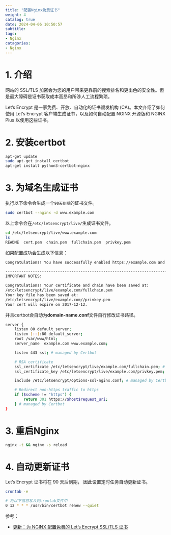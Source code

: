 ```yaml
---
title: "配置Nginx免费证书"
weight: 4
catalog: true
date: 2024-04-06 10:50:57
subtitle:
tags:
- Nginx
catagories:
- Nginx
---
```


# 1. 介绍

网站的 SSL/TLS 加密会为您的用户带来更靠前的搜索排名和更出色的安全性。但是最大障碍是证书获取成本高昂和所涉人工流程繁琐。

Let’s Encrypt 是一家免费、开放、自动化的证书颁发机构 (CA)。本文介绍了如何使用 Let’s Encrypt 客户端生成证书，以及如何自动配置 NGINX 开源版和 NGINX Plus 以使用这些证书。

# 2. 安装certbot

```bash
apt-get update
sudo apt-get install certbot
apt-get install python3-certbot-nginx
```

# 3. 为域名生成证书

执行以下命令会生成一个`90天到期`的证书文件。

```bash
sudo certbot --nginx -d www.example.com
```

以上命令会在`/etc/letsencrypt/live/`生成证书文件。

```bash
cd /etc/letsencrypt/live/www.example.com
ls
README  cert.pem  chain.pem  fullchain.pem  privkey.pem
```

如果配置成功会生成以下信息：

```bash
Congratulations! You have successfully enabled https://example.com and https://www.example.com 

-------------------------------------------------------------------------------------
IMPORTANT NOTES: 

Congratulations! Your certificate and chain have been saved at: 
/etc/letsencrypt/live/example.com/fullchain.pem 
Your key file has been saved at: 
/etc/letsencrypt/live/example.com//privkey.pem
Your cert will expire on 2017-12-12.
```

并且certbot会自动为**domain‑name.conf**文件自行修改证书路径。

```bash
server {
    listen 80 default_server;
    listen [::]:80 default_server;
    root /var/www/html;
    server_name  example.com www.example.com;

    listen 443 ssl; # managed by Certbot

    # RSA certificate
    ssl_certificate /etc/letsencrypt/live/example.com/fullchain.pem; # managed by Certbot
    ssl_certificate_key /etc/letsencrypt/live/example.com/privkey.pem; # managed by Certbot

    include /etc/letsencrypt/options-ssl-nginx.conf; # managed by Certbot

    # Redirect non-https traffic to https
    if ($scheme != "https") {
        return 301 https://$host$request_uri;
    } # managed by Certbot
}
```

# 3. 重启Nginx

```bash
nginx -t && nginx -s reload
```

# 4. 自动更新证书

Let’s Encrypt 证书将在 90 天后到期， 因此设置定时任务自动更新证书。

```bash
crontab -e

# 将以下信息写入到crontab文件中
0 12 * * * /usr/bin/certbot renew --quiet
```


参考：

- [更新：为 NGINX 配置免费的 Let’s Encrypt SSL/TLS 证书](https://www.nginx-cn.net/blog/using-free-ssltls-certificates-from-lets-encrypt-with-nginx/)


